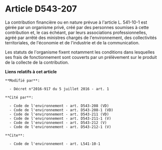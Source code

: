 # Article D543-207

La contribution financière ou en nature prévue à l'article L. 541-10-1 est gérée par un organisme privé, créé par des
personnes soumises à cette contribution et, le cas échéant, par leurs associations professionnelles, agréé par arrêté des
ministres chargés de l'environnement, des collectivités territoriales, de l'économie et de l'industrie et de la
communication.

Les statuts de l'organisme fixent notamment les conditions dans lesquelles ses frais de fonctionnement sont couverts par un
prélèvement sur le produit de la collecte de la contribution.

**Liens relatifs à cet article**

	**Modifié par**:

	  - Décret n°2016-917 du 5 juillet 2016 - art. 1

	**Cité par**:

	  - Code de l'environnement - art. D543-208 (VD)
	  - Code de l'environnement - art. D543-208-1 (VD)
	  - Code de l'environnement - art. D543-211 (VD)
	  - Code de l'environnement - art. D543-211-1 (V)
	  - Code de l'environnement - art. D543-212 (V)
	  - Code de l'environnement - art. D543-212-1 (V)

	**Cite**:

	  - Code de l'environnement - art. L541-10-1

